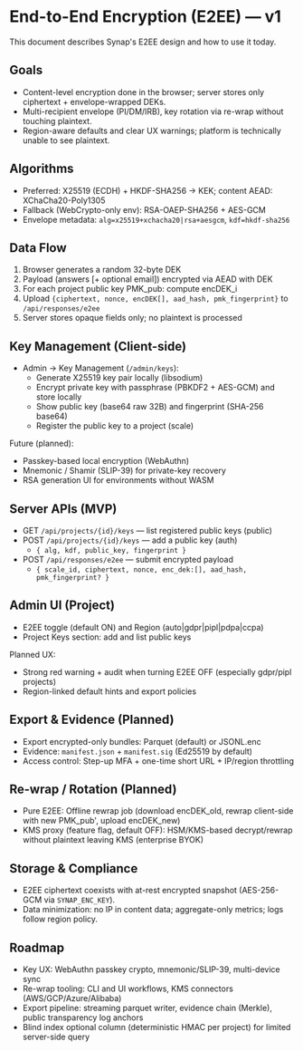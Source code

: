 # End-to-End Encryption (E2EE) — v1

This document describes Synap's E2EE design and how to use it today.

## Goals

- Content-level encryption done in the browser; server stores only ciphertext + envelope-wrapped DEKs.
- Multi-recipient envelope (PI/DM/IRB), key rotation via re-wrap without touching plaintext.
- Region-aware defaults and clear UX warnings; platform is technically unable to see plaintext.

## Algorithms

- Preferred: X25519 (ECDH) + HKDF-SHA256 → KEK; content AEAD: XChaCha20-Poly1305
- Fallback (WebCrypto-only env): RSA-OAEP-SHA256 + AES-GCM
- Envelope metadata: `alg=x25519+xchacha20|rsa+aesgcm`, `kdf=hkdf-sha256`

## Data Flow

1) Browser generates a random 32-byte DEK
2) Payload (answers [+ optional email]) encrypted via AEAD with DEK
3) For each project public key PMK_pub: compute encDEK_i
4) Upload `{ciphertext, nonce, encDEK[], aad_hash, pmk_fingerprint}` to `/api/responses/e2ee`
5) Server stores opaque fields only; no plaintext is processed

## Key Management (Client-side)

- Admin → Key Management (`/admin/keys`):
  - Generate X25519 key pair locally (libsodium)
  - Encrypt private key with passphrase (PBKDF2 + AES-GCM) and store locally
  - Show public key (base64 raw 32B) and fingerprint (SHA-256 base64)
  - Register the public key to a project (scale)

Future (planned):
- Passkey-based local encryption (WebAuthn)
- Mnemonic / Shamir (SLIP-39) for private-key recovery
- RSA generation UI for environments without WASM

## Server APIs (MVP)

- GET `/api/projects/{id}/keys` — list registered public keys (public)
- POST `/api/projects/{id}/keys` — add a public key (auth)
  - `{ alg, kdf, public_key, fingerprint }`
- POST `/api/responses/e2ee` — submit encrypted payload
  - `{ scale_id, ciphertext, nonce, enc_dek:[], aad_hash, pmk_fingerprint? }`

## Admin UI (Project)

- E2EE toggle (default ON) and Region (auto|gdpr|pipl|pdpa|ccpa)
- Project Keys section: add and list public keys

Planned UX:
- Strong red warning + audit when turning E2EE OFF (especially gdpr/pipl projects)
- Region-linked default hints and export policies

## Export & Evidence (Planned)

- Export encrypted-only bundles: Parquet (default) or JSONL.enc
- Evidence: `manifest.json` + `manifest.sig` (Ed25519 by default)
- Access control: Step-up MFA + one-time short URL + IP/region throttling

## Re-wrap / Rotation (Planned)

- Pure E2EE: Offline rewrap job (download encDEK_old, rewrap client-side with new PMK_pub', upload encDEK_new)
- KMS proxy (feature flag, default OFF): HSM/KMS-based decrypt/rewrap without plaintext leaving KMS (enterprise BYOK)

## Storage & Compliance

- E2EE ciphertext coexists with at-rest encrypted snapshot (AES-256-GCM via `SYNAP_ENC_KEY`).
- Data minimization: no IP in content data; aggregate-only metrics; logs follow region policy.

## Roadmap

- Key UX: WebAuthn passkey crypto, mnemonic/SLIP-39, multi-device sync
- Re-wrap tooling: CLI and UI workflows, KMS connectors (AWS/GCP/Azure/Alibaba)
- Export pipeline: streaming parquet writer, evidence chain (Merkle), public transparency log anchors
- Blind index optional column (deterministic HMAC per project) for limited server-side query

